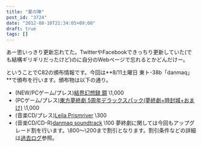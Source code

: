 ```yaml
---
title: "夏の陣"
post_id: "3724"
date: "2012-08-10T21:34:05+09:00"
draft: true
tags: []
---
```



あー思いっきり更新忘れてた。TwitterやFacebookできっちり更新していた(でも結構ギリギリだったけど)のに自分のWebページで忘れるとかどんだけー。

ということでC82の頒布情報です。今回は**8/11土曜日 東ト-38b「danmaq」**で頒布を行います。頒布物は以下の通り。



  * (NEW/PCゲーム/プレス)[結界幻想録 鏡](http://kagaminer.in) \1,000
  * (PCゲーム/プレス)[東方夢終劇 5周年デラックスパック(夢終劇+時封城+おまけ)](!/thC) \1,000
  * (音楽CD/プレス)[Leila Prismriver](!/leila) \300
  * (音楽CD/CD-R)[danmaq soundtrack](!/dst) \100
夢終劇に関しては今回もアップグレード割を行います。\800～\200まで割引となります。割引条件などの詳細は[過去ログ](/3715)参照。
